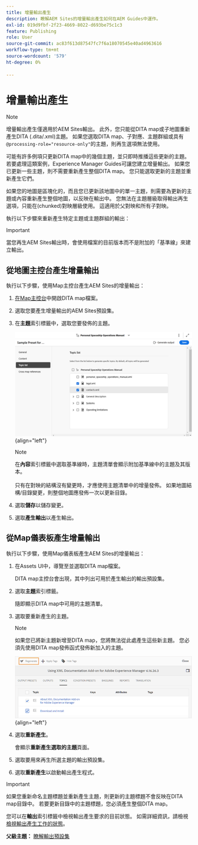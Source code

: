 ```yaml
---
title: 增量輸出產生
description: 瞭解AEM Sites的增量輸出產生如何在AEM Guides中運作。
exl-id: 019d9fbf-2f23-4669-8022-d693be75c1c3
feature: Publishing
role: User
source-git-commit: ac83f613d87547fc7f6a18070545e40ad4963616
workflow-type: tm+mt
source-wordcount: '579'
ht-degree: 0%

---
```



# 增量輸出產生

>[!NOTE]
>
> 增量輸出產生僅適用於AEM Sites輸出。 此外，您只能從DITA map或子地圖重新產生DITA \(.dita/.xml\)主題。 如果您選取DITA map、子對應、主題群組或具有`@processing-role="resource-only"`的主題，則再生選項無法使用。

可能有許多例項只更新DITA map中的幾個主題，並只即時推播這些更新的主題。 若要處理這類案例，Experience Manager Guides可讓您建立增量輸出。 如果您已更新一些主題，則不需要重新產生整個DITA map。 您只能選取更新的主題並重新產生它們。

如果您的地圖是區塊化的，而且您已更新該地圖中的單一主題，則需要為更新的主題或內容重新產生整個地圖，以反映在輸出中。 您無法在主題層級取得輸出再生選項，只能在\(chunked\)對映層級使用。 這適用於父對映和所有子對映。

執行以下步驟來重新產生特定主題或主題群組的輸出：

>[!IMPORTANT]
>
> 當您再生AEM Sites輸出時，會使用檔案的目前版本而不是附加的「基準線」來建立輸出。

## 從地圖主控台產生增量輸出

執行以下步驟，使用Map主控台產生AEM Sites的增量輸出：

1. [在Map主控台](./open-files-map-console.md)中開啟DITA map檔案。
1. 選取您要產生增量輸出的AEM Sites預設集。
1. 在&#x200B;**主題**&#x200B;索引標籤中，選取您要發佈的主題。

   ![aem網站主題清單](images/aem-presets-topic-list.png) {align="left"}

   >[!NOTE]
   >
   > 在&#x200B;**內容**&#x200B;索引標籤中選取基準線時，主題清單會顯示附加基準線中的主題及其版本。<br><br>
   > 只有在對映的結構沒有變更時，才應使用主題清單中的增量發佈。 如果地圖結構/目錄變更，則整個地圖應發佈一次以更新目錄。
1. 選取&#x200B;**儲存**&#x200B;以儲存變更。
1. 選取&#x200B;**產生輸出**&#x200B;以產生輸出。


## 從Map儀表板產生增量輸出

執行以下步驟，使用Map儀表板產生AEM Sites的增量輸出：

1. 在Assets UI中，導覽至並選取DITA map檔案。

   DITA map主控台會出現，其中列出可用於產生輸出的輸出預設集。

1. 選取&#x200B;**主題**&#x200B;索引標籤。

   隨即顯示DITA map中可用的主題清單。

1. 選取要重新產生的主題。

   >[!NOTE]
   >
   > 如果您已將新主題新增至DITA map，您將無法從此處產生這些新主題。 您必須先使用DITA map發佈函式發佈新加入的主題。

   ![](images/regenerate-topics.png){align="left"}

1. 選取&#x200B;**重新產生**。

   會顯示&#x200B;**重新產生選取的主題**&#x200B;頁面。

1. 選取要用來再生所選主題的輸出預設集。

1. 選取&#x200B;**重新產生**&#x200B;以啟動輸出產生程式。


>[!IMPORTANT]
>
> 如果您重新命名主題標題並重新產生主題，則更新的主題標題不會反映在DITA map目錄中。 若要更新目錄中的主題標題，您必須產生整個DITA map。

您可以在&#x200B;**輸出**&#x200B;索引標籤中檢視輸出產生要求的目前狀態。 如需詳細資訊，請檢視[檢視輸出產生工作的狀態](#view-the-status-of-the-output-generation-task)。



**父級主題：** [瞭解輸出預設集](generate-output-understand-presets.md)
